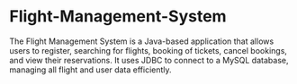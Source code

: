 # Flight-Management-System
The Flight Management System is a Java-based application that allows users to register, searching for flights, booking of  tickets, cancel bookings, and view their reservations. It uses JDBC to connect to a MySQL database, managing all flight and user data efficiently.
